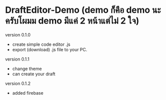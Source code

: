 # DraftEditor-Demo (demo ก็คือ demo นะครับโผมม demo มีแค่ 2 หน้าแต่ไม่ 2 ใจ)
version 0.1.0
- create simple code editor .js
- export (download) .js file to your PC.

version 0.1.1
- change theme
- can create your draft

version 0.1.2
- added firebase

